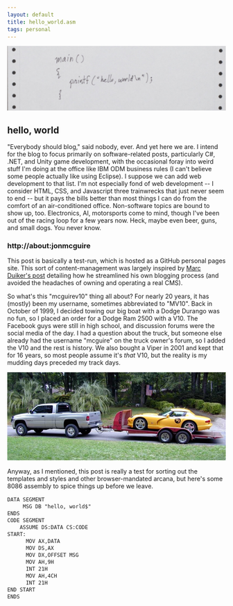 ```yaml
---
layout: default
title: hello_world.asm
tags: personal
---
```


![hello world](../assets/2017/12-22-helloworld.png)

## hello, world
"Everybody should blog," said nobody, ever. And yet here we are. I intend for the blog to focus primarily on software-related posts, particularly C#, .NET, and Unity game development, with the occasional foray into weird stuff I'm doing at the office like IBM ODM business rules (I can't believe some people actually like using Eclipse). I suppose we can add web development to that list. I'm not especially fond of web development -- I consider HTML, CSS, and Javascript three trainwrecks that just never seem to end -- but it pays the bills better than most things I can do from the comfort of an air-conditioned office. Non-software topics are bound to show up, too. Electronics, AI, motorsports come to mind, though I've been out of the racing loop for a few years now. Heck, maybe even beer, guns, and small dogs. You never know.

<!--more-->

### http:\//about:jonmcguire

This post is basically a test-run, which is hosted as a GitHub personal pages site. This sort of content-management was largely inspired by [Marc Duiker's post](https://blog.marcduiker.nl/2015/10/06/moving-my-blog-i-love-github-and-markdown.html) detailing how he streamlined his own blogging process (and avoided the headaches of owning and operating a real CMS).

So what's this "mcguirev10" thing all about? For nearly 20 years, it has (mostly) been my username, sometimes abbreviated to "MV10". Back in October of 1999, I decided towing our big boat with a Dodge Durango was no fun, so I placed an order for a Dodge Ram 2500 with a V10. The Facebook guys were still in high school, and discussion forums were the social media of the day. I had a question about the truck, but someone else already had the username "mcguire" on the truck owner's forum, so I added the V10 and the rest is history. We also bought a Viper in 2001 and kept that for 16 years, so most people assume it's *that* V10, but the reality is my mudding days preceded my track days.

![going racing](../assets/2017/12-22-racing.jpg)

Anyway, as I mentioned, this post is really a test for sorting out the templates and styles and other browser-mandated arcana, but here's some 8086 assembly to spice things up before we leave.

```
DATA SEGMENT
     MSG DB "hello, world$"
ENDS
CODE SEGMENT  
    ASSUME DS:DATA CS:CODE
START:
      MOV AX,DATA
      MOV DS,AX
      MOV DX,OFFSET MSG       
      MOV AH,9H
      INT 21H
      MOV AH,4CH
      INT 21H      
END START
ENDS
```
